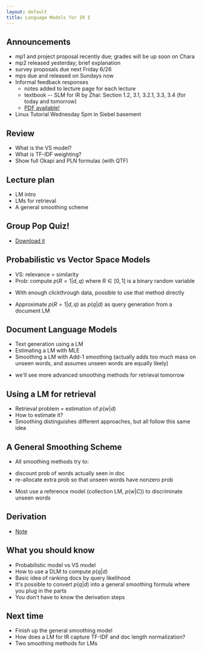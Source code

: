 ```yaml
---
layout: default
title: Language Models for IR I
---
```


## Announcements

* mp1 and project proposal recently due; grades will be up soon on Chara
* mp2 released yesterday; brief explanation
* survey proposals due next Friday 6/26
* mps due and released on Sundays now
* Informal feedback responses
  - notes added to lecture page for each lecture
  - textbook -- SLM for IR by Zhai: Section 1.2, 3.1, 3.2.1, 3.3, 3.4 (for today
    and tomorrow)
  - [PDF
    available!](http://www.morganclaypool.com/doi/abs/10.2200/S00158ED1V01Y200811HLT001)
* Linux Tutorial Wednesday 5pm in Siebel basement

## Review

* What is the VS model?
* What is TF-IDF weighting?
* Show full Okapi and PLN formulas (with QTF)

## Lecture plan

- LM intro
- LMs for retrieval
- A general smoothing scheme

## Group Pop Quiz!

- [Download it]({{site.baseurl}}/files/quiz-0616.pdf)

## Probabilistic vs Vector Space Models

- VS: relevance = similarity
- Prob: compute $p(R=1|d,q)$ where $R\in [0,1]$ is a binary random variable
 * With enough clickthrough data, possible to use that method directly
- Approximate $p(R=1|d,q)$ as $p(q|d)$ as query generation from a document LM

## Document Language Models

- Text generation using a LM
- Estimating a LM with MLE
- Smoothing a LM with Add-1 smoothing (actually adds too much mass on unseen
  words, and assumes unseen words are equally likely)
 * we'll see more advanced smoothing methods for retrieval tomorrow

## Using a LM for retrieval

- Retrieval problem = estimation of $p(w|d)$
- How to estimate it?
- Smoothing distinguishes different approaches, but all follow this same idea

## A General Smoothing Scheme

- All smoothing methods try to:
 * discount prob of words actually seen in doc
 * re-allocate extra prob so that unseen words have nonzero prob
- Most use a reference model (collection LM, $p(w|C)$) to discriminate unseen
  words

## Derivation

- [Note]({{site.baseurl}}/files/smoothing.pdf)

## What you should know

- Probabilistic model vs VS model
- How to use a DLM to compute $p(q|d)$
- Basic idea of ranking docs by query likelihood
- It's possible to convert $p(q|d)$ into a general smoothing formula where you
  plug in the parts
- You don't have to know the derivation steps

## Next time

- Finish up the general smoothing model
- How does a LM for IR capture TF-IDF and doc length normalization?
- Two smoothing methods for LMs
